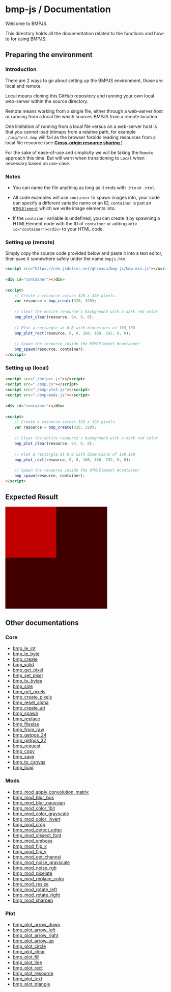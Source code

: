 # bmp-js / Documentation

Welcome to BMPJS.

This directory holds all the documentation related to the functions and how-to for using BMPJS.

## Preparing the environment

### Introduction

There are 2 ways to go about setting up the BMPJS environment, those are local and remote.

Local means cloning this GitHub repository and running your own local web-server within the source directory.

Remote means working from a single file, either through a web-server host or running from a local file which sources BMPJS from a remote location.

One limitation of running from a local file versus on a web-server host is that you cannot load bitmaps from a relative path, for example `./img/test.bmp` will fail as the browser forbids reading resources from a local file resource (see [**Cross-origin resource sharing**](https://en.wikipedia.org/wiki/Cross-origin_resource_sharing).)

For the sake of ease-of-use and simplicity we will be taking the `Remote` approach this time. But will warn when transitioning to `Local` when necessary based on use-case.

### Notes

- You can name the file anything as long as it ends with `.htm` or `.html`.

- All code examples will use `container` to spawn images into, your code can specify a different variable name or an ID, `container` is just an [`HTMLElement`](https://developer.mozilla.org/en-US/docs/Web/API/HTMLElement) which we write image elements into.

- If the `container` variable is undefined, you can create it by spawning a HTMLElement node with the ID of `container` or adding `<div id="container"></div>` to your HTML code.

### Setting up (remote)

Simply copy the source code provided below and paste it into a text editor, then save it somewhere safely under the name `bmpjs.htm`.

```html
<script src="https://cdn.jsdelivr.net/gh/oxou/bmp-js/bmp.min.js"></script>

<div id="container"></div>

<script>
    // Create a resource across 320 x 320 pixels.
    var resource = bmp_create(320, 320);

    // Clear the entire resource's background with a dark red color
    bmp_plot_clear(resource, 64, 0, 0);

    // Plot a rectangle at 0,0 with dimensions of 160,160
    bmp_plot_rect(resource, 0, 0, 160, 160, 192, 0, 0);

    // Spawn the resource inside the HTMLElement #container
    bmp_spawn(resource, container);
</script>
```

### Setting up (local)

```html
<script src="./helper.js"></script>
<script src="./bmp.js"></script>
<script src="./bmp-plot.js"></script>
<script src="./bmp-mods.js"></script>

<div id="container"></div>

<script>
    // Create a resource across 320 x 320 pixels.
    var resource = bmp_create(320, 320);

    // Clear the entire resource's background with a dark red color
    bmp_plot_clear(resource, 64, 0, 0);

    // Plot a rectangle at 0,0 with dimensions of 160,160
    bmp_plot_rect(resource, 0, 0, 160, 160, 192, 0, 0);

    // Spawn the resource inside the HTMLElement #container
    bmp_spawn(resource, container);
</script>
```

## Expected Result

![expected-result](./img/001.png)

## Other documentations
### Core
- [bmp_le_int](./bmp-le-int.md)
- [bmp_le_byte](./bmp-le-byte.md)
- [bmp_create](./bmp-create.md)
- [bmp_valid](./bmp-valid.md)
- [bmp_get_pixel](./bmp-get-pixel.md)
- [bmp_set_pixel](./bmp-set-pixel.md)
- [bmp_to_bytes](./bmp-to-bytes.md)
- [bmp_size](./bmp-size.md)
- [bmp_get_pixels](./bmp-get-pixels.md)
- [bmp_create_pixels](./bmp-create-pixels.md)
- [bmp_reset_alpha](./bmp-reset-alpha.md)
- [bmp_create_uri](./bmp-create-uri.md)
- [bmp_spawn](./bmp-spawn.md)
- [bmp_replace](./bmp-replace.md)
- [bmp_filesize](./bmp-filesize.md)
- [bmp_from_raw](./bmp-from-raw.md)
- [bmp_getpos_24](./bmp-getpos-24.md)
- [bmp_getpos_32](./bmp-getpos-32.md)
- [bmp_request](./bmp-request.md)
- [bmp_copy](./bmp-copy.md)
- [bmp_save](./bmp-save.md)
- [bmp_to_canvas](./bmp-to-canvas.md)
- [bmp_load](./bmp-load.md)

### Mods
- [bmp_mod_apply_convolution_matrix](./bmp-mod-apply-convolution-matrix.md)
- [bmp_mod_blur_box](./bmp-mod-blur-box.md)
- [bmp_mod_blur_gaussian](./bmp-mod-blur-gaussian.md)
- [bmp_mod_color_1bit](./bmp-mod-color-1bit.md)
- [bmp_mod_color_grayscale](./bmp-mod-color-grayscale.md)
- [bmp_mod_color_invert](./bmp-mod-color-invert.md)
- [bmp_mod_crop](./bmp-mod-crop.md)
- [bmp_mod_detect_edge](./bmp-mod-detect-edge.md)
- [bmp_mod_dissect_font](./bmp-mod-dissect-font.md)
- [bmp_mod_emboss](./bmp-mod-emboss.md)
- [bmp_mod_flip_x](./bmp-mod-flip-x.md)
- [bmp_mod_flip_y](./bmp-mod-flip-y.md)
- [bmp_mod_get_channel](./bmp-mod-get-channel.md)
- [bmp_mod_noise_grayscale](./bmp-mod-noise-grayscale.md)
- [bmp_mod_noise_rgb](./bmp-mod-noise-rgb.md)
- [bmp_mod_pixelate](./bmp-mod-pixelate.md)
- [bmp_mod_replace_color](./bmp-mod-replace-color.md)
- [bmp_mod_resize](./bmp-mod-resize.md)
- [bmp_mod_rotate_left](./bmp-mod-rotate-left.md)
- [bmp_mod_rotate_right](./bmp-mod-rotate-right.md)
- [bmp_mod_sharpen](./bmp-mod-sharpen.md)

### Plot
- [bmp_plot_arrow_down](./bmp-plot-arrow-down.md)
- [bmp_plot_arrow_left](./bmp-plot-arrow-left.md)
- [bmp_plot_arrow_right](./bmp-plot-arrow-right.md)
- [bmp_plot_arrow_up](./bmp-plot-arrow-up.md)
- [bmp_plot_circle](./bmp-plot-circle.md)
- [bmp_plot_clear](./bmp-plot-clear.md)
- [bmp_plot_fill](./bmp-plot-fill.md)
- [bmp_plot_line](./bmp-plot-line.md)
- [bmp_plot_rect](./bmp-plot-rect.md)
- [bmp_plot_resource](./bmp-plot-resource.md)
- [bmp_plot_text](./bmp-plot-text.md)
- [bmp_plot_triangle](./bmp-plot-triangle.md)
